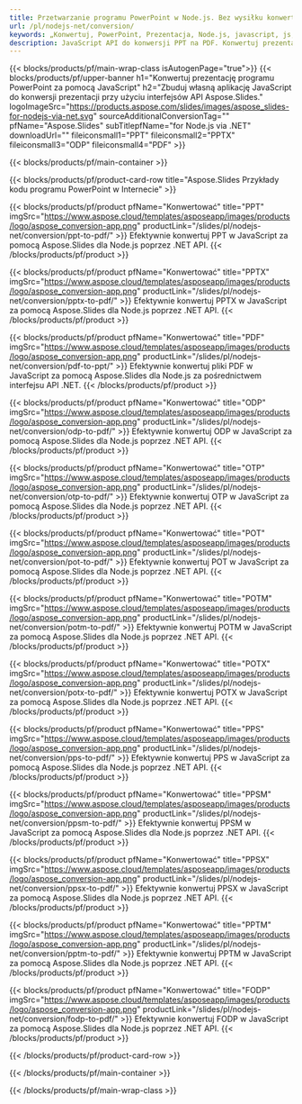 ```yaml
---
title: Przetwarzanie programu PowerPoint w Node.js. Bez wysiłku konwertuj prezentacje za pomocą Aspose.Slides.
url: /pl/nodejs-net/conversion/
keywords: „Konwertuj, PowerPoint, Prezentacja, Node.js, javascript, js, PDF, Konwertuj na PDF, PPT na PDF”
description: JavaScript API do konwersji PPT na PDF. Konwertuj prezentacje do JPG, PNG, HTML i innych formatów w JavaScript.
---
```


{{< blocks/products/pf/main-wrap-class isAutogenPage="true">}}
{{< blocks/products/pf/upper-banner h1="Konwertuj prezentację programu PowerPoint za pomocą JavaScript" h2="Zbuduj własną aplikację JavaScript do konwersji prezentacji przy użyciu interfejsów API Aspose.Slides." logoImageSrc="https://products.aspose.com/slides/images/aspose_slides-for-nodejs-via-net.svg" sourceAdditionalConversionTag="" pfName="Aspose.Slides" subTitlepfName="for Node.js via .NET" downloadUrl="" fileiconsmall1="PPT" fileiconsmall2="PPTX" fileiconsmall3="ODP" fileiconsmall4="PDF" >}}

{{< blocks/products/pf/main-container >}}

{{< blocks/products/pf/product-card-row title="Aspose.Slides Przykłady kodu programu PowerPoint w Internecie" >}}

{{< blocks/products/pf/product pfName="Konwertować" title="PPT" imgSrc="https://www.aspose.cloud/templates/asposeapp/images/products/logo/aspose_conversion-app.png" productLink="/slides/pl/nodejs-net/conversion/ppt-to-pdf/" >}}
Efektywnie konwertuj PPT w JavaScript za pomocą Aspose.Slides dla Node.js poprzez .NET API.
{{< /blocks/products/pf/product >}}
{{< blocks/products/pf/product pfName="Konwertować" title="PPTX" imgSrc="https://www.aspose.cloud/templates/asposeapp/images/products/logo/aspose_conversion-app.png" productLink="/slides/pl/nodejs-net/conversion/pptx-to-pdf/" >}}
Efektywnie konwertuj PPTX w JavaScript za pomocą Aspose.Slides dla Node.js poprzez .NET API.
{{< /blocks/products/pf/product >}}
{{< blocks/products/pf/product pfName="Konwertować" title="PDF" imgSrc="https://www.aspose.cloud/templates/asposeapp/images/products/logo/aspose_conversion-app.png" productLink="/slides/pl/nodejs-net/conversion/pdf-to-ppt/" >}}
Efektywnie konwertuj pliki PDF w JavaScript za pomocą Aspose.Slides dla Node.js za pośrednictwem interfejsu API .NET.
{{< /blocks/products/pf/product >}}
{{< blocks/products/pf/product pfName="Konwertować" title="ODP" imgSrc="https://www.aspose.cloud/templates/asposeapp/images/products/logo/aspose_conversion-app.png" productLink="/slides/pl/nodejs-net/conversion/odp-to-pdf/" >}}
Efektywnie konwertuj ODP w JavaScript za pomocą Aspose.Slides dla Node.js poprzez .NET API.
{{< /blocks/products/pf/product >}}
{{< blocks/products/pf/product pfName="Konwertować" title="OTP" imgSrc="https://www.aspose.cloud/templates/asposeapp/images/products/logo/aspose_conversion-app.png" productLink="/slides/pl/nodejs-net/conversion/otp-to-pdf/" >}}
Efektywnie konwertuj OTP w JavaScript za pomocą Aspose.Slides dla Node.js poprzez .NET API.
{{< /blocks/products/pf/product >}}
{{< blocks/products/pf/product pfName="Konwertować" title="POT" imgSrc="https://www.aspose.cloud/templates/asposeapp/images/products/logo/aspose_conversion-app.png" productLink="/slides/pl/nodejs-net/conversion/pot-to-pdf/" >}}
Efektywnie konwertuj POT w JavaScript za pomocą Aspose.Slides dla Node.js poprzez .NET API.
{{< /blocks/products/pf/product >}}
{{< blocks/products/pf/product pfName="Konwertować" title="POTM" imgSrc="https://www.aspose.cloud/templates/asposeapp/images/products/logo/aspose_conversion-app.png" productLink="/slides/pl/nodejs-net/conversion/potm-to-pdf/" >}}
Efektywnie konwertuj POTM w JavaScript za pomocą Aspose.Slides dla Node.js poprzez .NET API.
{{< /blocks/products/pf/product >}}
{{< blocks/products/pf/product pfName="Konwertować" title="POTX" imgSrc="https://www.aspose.cloud/templates/asposeapp/images/products/logo/aspose_conversion-app.png" productLink="/slides/pl/nodejs-net/conversion/potx-to-pdf/" >}}
Efektywnie konwertuj POTX w JavaScript za pomocą Aspose.Slides dla Node.js poprzez .NET API.
{{< /blocks/products/pf/product >}}
{{< blocks/products/pf/product pfName="Konwertować" title="PPS" imgSrc="https://www.aspose.cloud/templates/asposeapp/images/products/logo/aspose_conversion-app.png" productLink="/slides/pl/nodejs-net/conversion/pps-to-pdf/" >}}
Efektywnie konwertuj PPS w JavaScript za pomocą Aspose.Slides dla Node.js poprzez .NET API.
{{< /blocks/products/pf/product >}}
{{< blocks/products/pf/product pfName="Konwertować" title="PPSM" imgSrc="https://www.aspose.cloud/templates/asposeapp/images/products/logo/aspose_conversion-app.png" productLink="/slides/pl/nodejs-net/conversion/ppsm-to-pdf/" >}}
Efektywnie konwertuj PPSM w JavaScript za pomocą Aspose.Slides dla Node.js poprzez .NET API.
{{< /blocks/products/pf/product >}}
{{< blocks/products/pf/product pfName="Konwertować" title="PPSX" imgSrc="https://www.aspose.cloud/templates/asposeapp/images/products/logo/aspose_conversion-app.png" productLink="/slides/pl/nodejs-net/conversion/ppsx-to-pdf/" >}}
Efektywnie konwertuj PPSX w JavaScript za pomocą Aspose.Slides dla Node.js poprzez .NET API.
{{< /blocks/products/pf/product >}}
{{< blocks/products/pf/product pfName="Konwertować" title="PPTM" imgSrc="https://www.aspose.cloud/templates/asposeapp/images/products/logo/aspose_conversion-app.png" productLink="/slides/pl/nodejs-net/conversion/pptm-to-pdf/" >}}
Efektywnie konwertuj PPTM w JavaScript za pomocą Aspose.Slides dla Node.js poprzez .NET API.
{{< /blocks/products/pf/product >}}
{{< blocks/products/pf/product pfName="Konwertować" title="FODP" imgSrc="https://www.aspose.cloud/templates/asposeapp/images/products/logo/aspose_conversion-app.png" productLink="/slides/pl/nodejs-net/conversion/fodp-to-pdf/" >}}
Efektywnie konwertuj FODP w JavaScript za pomocą Aspose.Slides dla Node.js poprzez .NET API.
{{< /blocks/products/pf/product >}}


{{< /blocks/products/pf/product-card-row >}}

{{< /blocks/products/pf/main-container >}}
    
{{< /blocks/products/pf/main-wrap-class >}}